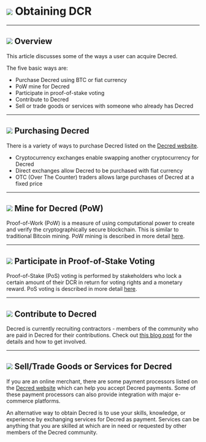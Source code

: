 # <img class="dcr-icon" src="/img/dcr-icons/ObtainingDecred.svg" /> Obtaining DCR

---

## <img class="dcr-icon" src="/img/dcr-icons/Info.svg" /> Overview

This article discusses some of the ways a user can acquire Decred.

The five basic ways are:

* Purchase Decred using BTC or fiat currency
* PoW mine for Decred
* Participate in proof-of-stake voting
* Contribute to Decred
* Sell or trade goods or services with someone who already has Decred

---

## <img class="dcr-icon" src="/img/dcr-icons/PurchasingDCR.svg" /> Purchasing Decred

There is a variety of ways to purchase Decred listed on the [Decred website](https://decred.org/exchanges/).

* Cryptocurrency exchanges enable swapping another cryptocurrency for Decred
* Direct exchanges allow Decred to be purchased with fiat currency
* OTC (Over The Counter) traders allows large purchases of Decred at a fixed price

---

## <img class="dcr-icon" src="/img/dcr-icons/PoWMine.svg" /> Mine for Decred (PoW)

Proof-of-Work (PoW) is a measure of using computational power to create and verify the cryptographically secure blockchain.  This is similar to traditional Bitcoin mining. PoW mining is described in more detail [here](../mining/proof-of-work.md).

---

## <img class="dcr-icon" src="/img/dcr-icons/TicketVoted.svg" /> Participate in Proof-of-Stake Voting

Proof-of-Stake (PoS) voting is performed by stakeholders who lock a certain amount of their DCR in return for voting rights and a monetary reward. PoS voting is described in more detail [here](../proof-of-stake/proof-of-stake.md).

---

## <img class="dcr-icon" src="/img/dcr-icons/Credits.svg" /> Contribute to Decred

Decred is currently recruiting contractors - members of the community who are paid in Decred for their contributions. Check out [this blog post](https://blog.decred.org/2017/07/25/Decred-Recruiting/) for the details and how to get involved.

---

## <img class="dcr-icon" src="/img/dcr-icons/SellGoods.svg" /> Sell/Trade Goods or Services for Decred

If you are an online merchant, there are some payment processors listed on the [Decred website](https://decred.org/exchanges/) which can help you accept Decred payments. Some of these payment processors can also provide integration with major e-commerce platforms.

An alternative way to obtain Decred is to use your skills, knowledge, or experience by exchanging services for Decred as payment.  Services can be anything that you are skilled at which are in need or requested by other members of the Decred community.
